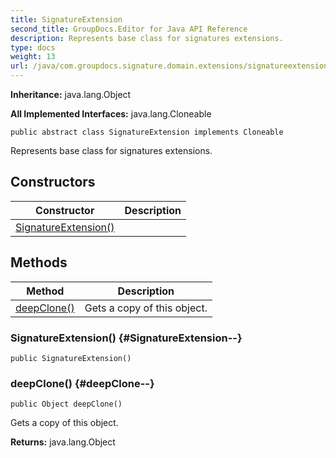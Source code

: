 ```yaml
---
title: SignatureExtension
second_title: GroupDocs.Editor for Java API Reference
description: Represents base class for signatures extensions.
type: docs
weight: 13
url: /java/com.groupdocs.signature.domain.extensions/signatureextension/
---
```

**Inheritance:**
java.lang.Object

**All Implemented Interfaces:**
java.lang.Cloneable
```
public abstract class SignatureExtension implements Cloneable
```

Represents base class for signatures extensions.
## Constructors

| Constructor | Description |
| --- | --- |
| [SignatureExtension()](#SignatureExtension--) |  |
## Methods

| Method | Description |
| --- | --- |
| [deepClone()](#deepClone--) | Gets a copy of this object. |
### SignatureExtension() {#SignatureExtension--}
```
public SignatureExtension()
```


### deepClone() {#deepClone--}
```
public Object deepClone()
```


Gets a copy of this object.

**Returns:**
java.lang.Object
